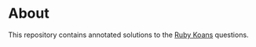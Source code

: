 # About
This repository contains annotated solutions to the [Ruby Koans](http://rubykoans.com/) questions.
